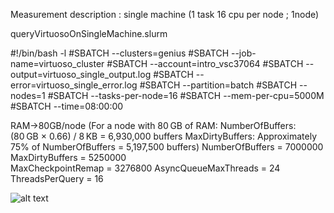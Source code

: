 Measurement description : single machine
(1 task 16 cpu per node ; 1node)

queryVirtuosoOnSingleMachine.slurm 

#!/bin/bash -l
#SBATCH --clusters=genius
#SBATCH --job-name=virtuoso_cluster
#SBATCH --account=intro_vsc37064
#SBATCH --output=virtuoso_single_output.log
#SBATCH --error=virtuoso_single_error.log
#SBATCH --partition=batch
#SBATCH --nodes=1
#SBATCH --tasks-per-node=16
#SBATCH --mem-per-cpu=5000M
#SBATCH --time=08:00:00

RAM->80GB/node (For a node with 80 GB of RAM:​
NumberOfBuffers: (80 GB × 0.66) / 8 KB = 6,930,000 buffers​
MaxDirtyBuffers: Approximately 75% of NumberOfBuffers = 5,197,500 buffers)
NumberOfBuffers           = 7000000
MaxDirtyBuffers           = 5250000    
MaxCheckpointRemap = 3276800
AsyncQueueMaxThreads     = 24
ThreadsPerQuery          = 16



![alt text](image.png)
